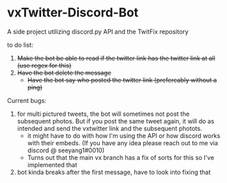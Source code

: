 # vxTwitter-Discord-Bot
A side project utilizing discord.py API and the TwitFix repository


 to do list: 
1) ~~Make the bot be able to read if the twitter link has the twitter link at all (use regex for this)~~
2) ~~Have the bot delete the message~~
     - ~~Have the bot say who posted the twitter link (prefereably without a ping)~~

Current bugs:
 1) for multi pictured tweets, the bot will sometimes not post the subsequent photos. But if you post the same tweet again, it will do as intended and send the vxtwitter link and the subsequent photots.
    - it might have to do with how I'm using the API or how discord works with their embeds. (If you have any idea please reach out to me via discord @ seeyang1#0010)
    - Turns out that the main vx branch has a fix of sorts for this so I've implemented that
 2) bot kinda breaks after the first message, have to look into fixing that
